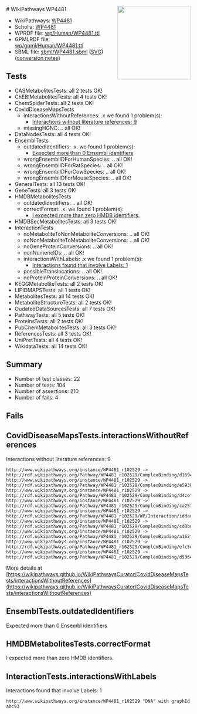 <img style="float: right; width: 200px" src="../logo.png" />
# WikiPathways WP4481

* WikiPathways: [WP4481](https://identifiers.org/wikipathways:WP4481)
* Scholia: [WP4481](https://scholia.toolforge.org/wikipathways/WP4481)
* WPRDF file: [wp/Human/WP4481.ttl](../wp/Human/WP4481.ttl)
* GPMLRDF file: [wp/gpml/Human/WP4481.ttl](../wp/gpml/Human/WP4481.ttl)
* SBML file: [sbml/WP4481.sbml](../sbml/WP4481.sbml) ([SVG](../sbml/WP4481.svg)) ([conversion notes](../sbml/WP4481.txt))

## Tests
* CASMetabolitesTests: all 2 tests OK!
* ChEBIMetabolitesTests: all 4 tests OK!
* ChemSpiderTests: all 2 tests OK!
* CovidDiseaseMapsTests
    * interactionsWithoutReferences: .x we found 1 problem(s):
        * [Interactions without literature references: 9](#2e295937)
    * missingHGNC: .. all OK!
* DataNodesTests: all 4 tests OK!
* EnsemblTests
    * outdatedIdentifiers: .x. we found 1 problem(s):
        * [Expected more than 0 Ensembl identifiers](#f44398b7)
    * wrongEnsemblIDForHumanSpecies: .. all OK!
    * wrongEnsemblIDForRatSpecies: .. all OK!
    * wrongEnsemblIDForCowSpecies: .. all OK!
    * wrongEnsemblIDForMouseSpecies: .. all OK!
* GeneralTests: all 13 tests OK!
* GeneTests: all 3 tests OK!
* HMDBMetabolitesTests
    * outdatedIdentifiers: .. all OK!
    * correctFormat: .x. we found 1 problem(s):
        * [I expected more than zero HMDB identifiers.](#ad154c1e)
* HMDBSecMetabolitesTests: all 3 tests OK!
* InteractionTests
    * noMetaboliteToNonMetaboliteConversions: .. all OK!
    * noNonMetaboliteToMetaboliteConversions: .. all OK!
    * noGeneProteinConversions: .. all OK!
    * nonNumericIDs: .. all OK!
    * interactionsWithLabels: .x we found 1 problem(s):
        * [Interactions found that involve Labels: 1](#630d2678)
    * possibleTranslocations: .. all OK!
    * noProteinProteinConversions: .. all OK!
* KEGGMetaboliteTests: all 2 tests OK!
* LIPIDMAPSTests: all 1 tests OK!
* MetabolitesTests: all 14 tests OK!
* MetaboliteStructureTests: all 2 tests OK!
* OudatedDataSourcesTests: all 7 tests OK!
* PathwayTests: all 5 tests OK!
* ProteinsTests: all 2 tests OK!
* PubChemMetabolitesTests: all 3 tests OK!
* ReferencesTests: all 3 tests OK!
* UniProtTests: all 4 tests OK!
* WikidataTests: all 14 tests OK!


## Summary

* Number of test classes: 22
* Number of tests: 104
* Number of assertions: 210
* Number of fails: 4

## Fails

<a name="2e295937" />

## CovidDiseaseMapsTests.interactionsWithoutReferences

Interactions without literature references: 9
```
http://www.wikipathways.org/instance/WP4481_r102529 -> http://rdf.wikipathways.org/Pathway/WP4481_r102529/ComplexBinding/d1694
http://www.wikipathways.org/instance/WP4481_r102529 -> http://rdf.wikipathways.org/Pathway/WP4481_r102529/ComplexBinding/e5938
http://www.wikipathways.org/instance/WP4481_r102529 -> http://rdf.wikipathways.org/Pathway/WP4481_r102529/ComplexBinding/d4cef
http://www.wikipathways.org/instance/WP4481_r102529 -> http://rdf.wikipathways.org/Pathway/WP4481_r102529/ComplexBinding/ca257
http://www.wikipathways.org/instance/WP4481_r102529 -> http://rdf.wikipathways.org/Pathway/WP4481_r102529/WP/Interaction/iddadd2a35
http://www.wikipathways.org/instance/WP4481_r102529 -> http://rdf.wikipathways.org/Pathway/WP4481_r102529/ComplexBinding/cd8bd
http://www.wikipathways.org/instance/WP4481_r102529 -> http://rdf.wikipathways.org/Pathway/WP4481_r102529/ComplexBinding/a162f
http://www.wikipathways.org/instance/WP4481_r102529 -> http://rdf.wikipathways.org/Pathway/WP4481_r102529/ComplexBinding/efc5c
http://www.wikipathways.org/instance/WP4481_r102529 -> http://rdf.wikipathways.org/Pathway/WP4481_r102529/ComplexBinding/d5364
```

More details at [https://wikipathways.github.io/WikiPathwaysCurator/CovidDiseaseMapsTests/interactionsWithoutReferences](https://wikipathways.github.io/WikiPathwaysCurator/CovidDiseaseMapsTests/interactionsWithoutReferences)

<a name="f44398b7" />

## EnsemblTests.outdatedIdentifiers

Expected more than 0 Ensembl identifiers
<a name="ad154c1e" />

## HMDBMetabolitesTests.correctFormat

I expected more than zero HMDB identifiers.
<a name="630d2678" />

## InteractionTests.interactionsWithLabels

Interactions found that involve Labels: 1
```
http://www.wikipathways.org/instance/WP4481_r102529 "DNA" with graphId abc93
```

